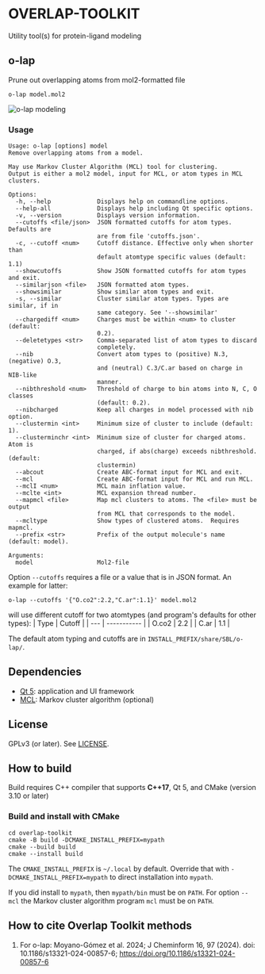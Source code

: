 # OVERLAP-TOOLKIT

Utility tool(s) for protein-ligand modeling

## o-lap

Prune out overlapping atoms from mol2-formatted file
```
o-lap model.mol2
```

![o-lap modeling](https://media.springernature.com/lw685/springer-static/image/art%3A10.1186%2Fs13321-024-00857-6/MediaObjects/13321_2024_857_Figa_HTML.png)
### Usage

```
Usage: o-lap [options] model
Remove overlapping atoms from a model.

May use Markov Cluster Algorithm (MCL) tool for clustering.
Output is either a mol2 model, input for MCL, or atom types in MCL clusters.

Options:
  -h, --help             Displays help on commandline options.
  --help-all             Displays help including Qt specific options.
  -v, --version          Displays version information.
  --cutoffs <file/json>  JSON formatted cutoffs for atom types. Defaults are
                         are from file 'cutoffs.json'.
  -c, --cutoff <num>     Cutoff distance. Effective only when shorter than
                         default atomtype specific values (default: 1.1)
  --showcutoffs          Show JSON formatted cutoffs for atom types and exit.
  --similarjson <file>   JSON formatted atom types.
  --showsimilar          Show similar atom types and exit.
  -s, --similar          Cluster similar atom types. Types are similar, if in
                         same category. See '--showsimilar'
  --chargediff <num>     Charges must be within <num> to cluster (default:
                         0.2).
  --deletetypes <str>    Comma-separated list of atom types to discard
                         completely.
  --nib                  Convert atom types to (positive) N.3, (negative) O.3,
                         and (neutral) C.3/C.ar based on charge in NIB-like
                         manner.
  --nibthreshold <num>   Threshold of charge to bin atoms into N, C, O classes
                         (default: 0.2).
  --nibcharged           Keep all charges in model processed with nib option.
  --clustermin <int>     Minimum size of cluster to include (default: 1).
  --clusterminchr <int>  Minimum size of cluster for charged atoms. Atom is
                         charged, if abs(charge) exceeds nibthreshold. (default:
                         clustermin)
  --abcout               Create ABC-format input for MCL and exit.
  --mcl                  Create ABC-format input for MCL and run MCL.
  --mclI <num>           MCL main inflation value.
  --mclte <int>          MCL expansion thread number.
  --mapmcl <file>        Map mcl clusters to atoms. The <file> must be output
                         from MCL that corresponds to the model.
  --mcltype              Show types of clustered atoms.  Requires mapmcl.
  --prefix <str>         Prefix of the output molecule's name (default: model).

Arguments:
  model                  Mol2-file
```


Option `--cutoffs` requires a file or a value that is in JSON format. An example for latter:
```
o-lap --cutoffs '{"O.co2":2.2,"C.ar":1.1}' model.mol2
```
will use different cutoff for two atomtypes (and program's defaults for other types):
| Type | Cutoff |
| --- | ----------- |
| O.co2 | 2.2 |
| C.ar | 1.1 |

The default atom typing and cutoffs are in `INSTALL_PREFIX/share/SBL/o-lap/`.

## Dependencies

* [Qt 5](https://www.qt.io/): application and UI framework
* [MCL](https://micans.org/mcl/): Markov cluster algorithm (optional)

## License

GPLv3 (or later). See [LICENSE](https://github.com/jvlehtonen/overlap-toolkit/blob/main/LICENSE).

## How to build

Build requires C++ compiler that supports **C++17**, Qt 5, and CMake (version 3.10 or later)

### Build and install with CMake
```
cd overlap-toolkit
cmake -B build -DCMAKE_INSTALL_PREFIX=mypath
cmake --build build
cmake --install build
```

The `CMAKE_INSTALL_PREFIX` is `~/.local` by default.
Override that with `-DCMAKE_INSTALL_PREFIX=mypath` to direct installation into `mypath`.

If you did install to `mypath`, then `mypath/bin` must be on `PATH`.
For option `--mcl` the Markov cluster algorithm program `mcl` must be on `PATH`.


## How to cite Overlap Toolkit methods

1. For o-lap:
      Moyano-Gómez et al. 2024; J Cheminform 16, 97 (2024).
      doi: 10.1186/s13321-024-00857-6; https://doi.org/10.1186/s13321-024-00857-6
